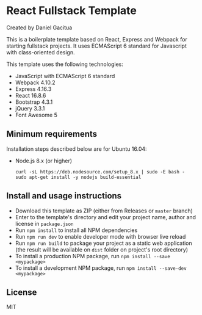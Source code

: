 # React Fullstack Template

Created by Daniel Gacitua

This is a boilerplate template based on React, Express and Webpack for starting fullstack projects. It uses ECMAScript 6 standard for Javascript with class-oriented design.

This template uses the following technologies:
- JavaScript with ECMAScript 6 standard
- Webpack 4.10.2
- Express 4.16.3
- React 16.8.6
- Bootstrap 4.3.1
- jQuery 3.3.1
- Font Awesome 5

## Minimum requirements

Installation steps described below are for Ubuntu 16.04:

- Node.js 8.x (or higher)

    ```
    curl -sL https://deb.nodesource.com/setup_8.x | sudo -E bash -
    sudo apt-get install -y nodejs build-essential
    ```

## Install and usage instructions

- Download this template as ZIP (either from Releases or `master` branch)
- Enter to the template's directory and edit your project name, author and license in `package.json`
- Run `npm install` to install all NPM dependencies
- Run `npm run dev` to enable developer mode with browser live reload 
- Run `npm run build` to package your project as a static web application (the result will be available on `dist` folder on project's root directory)
- To install a production NPM package, run `npm install --save <mypackage>`
- To install a development NPM package, run `npm install --save-dev <mypackage>`

## License

MIT